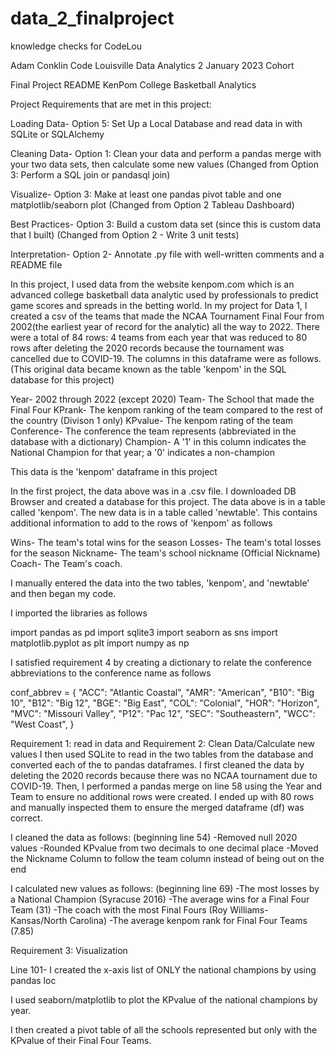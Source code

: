 # data_2_finalproject
knowledge checks for CodeLou

Adam Conklin Code Louisville Data Analytics 2 January 2023 Cohort

Final Project README KenPom College Basketball Analytics

Project Requirements that are met in this project:

Loading Data- Option 5: Set Up a Local Database and read data in with SQLite or SQLAlchemy

Cleaning Data- Option 1: Clean your data and perform a pandas merge with your two data sets, then calculate some new values (Changed from Option 3: Perform a SQL join or pandasql join)

Visualize- Option 3: Make at least one pandas pivot table and one matplotlib/seaborn plot (Changed from Option 2 Tableau Dashboard)

Best Practices- Option 3: Build a custom data set (since this is custom data that I built) (Changed from Option 2 - Write 3 unit tests)

Interpretation- Option 2- Annotate .py file with well-written comments and a README file

In this project, I used data from the website kenpom.com which is an advanced college basketball data analytic used by professionals to predict game scores and spreads in the betting world. In my project for Data 1, I created a csv of the teams that made the NCAA Tournament Final Four from 2002(the earliest year of record for the analytic) all the way to 2022. There were a total of 84 rows: 4 teams from each year that was reduced to 80 rows after deleting the 2020 records because the tournament was cancelled due to COVID-19. The columns in this dataframe were as follows. (This original data became known as the table 'kenpom' in the SQL database for this project)

Year- 2002 through 2022 (except 2020) Team- The School that made the Final Four KPrank- The kenpom ranking of the team compared to the rest of the country (Divison 1 only) KPvalue- The kenpom rating of the team Conference- The conference the team represents (abbreviated in the database with a dictionary) Champion- A '1' in this column indicates the National Champion for that year; a '0' indicates a non-champion

This data is the 'kenpom' dataframe in this project

In the first project, the data above was in a .csv file. I downloaded DB Browser and created a database for this project. The data above is in a table called 'kenpom'. The new data is in a table called 'newtable'. This contains additional information to add to the rows of 'kenpom' as follows

Wins- The team's total wins for the season Losses- The team's total losses for the season Nickname- The team's school nickname (Official Nickname) Coach- The Team's coach.

I manually entered the data into the two tables, 'kenpom', and 'newtable' and then began my code.

I imported the libraries as follows

import pandas as pd import sqlite3 import seaborn as sns import matplotlib.pyplot as plt import numpy as np

I satisfied requirement 4 by creating a dictionary to relate the conference abbreviations to the conference name as follows

conf_abbrev = { "ACC": "Atlantic Coastal", "AMR": "American", "B10": "Big 10", "B12": "Big 12", "BGE": "Big East", "COL": "Colonial", "HOR": "Horizon", "MVC": "Missouri Valley", "P12": "Pac 12", "SEC": "Southeastern", "WCC": "West Coast", }

Requirement 1: read in data and Requirement 2: Clean Data/Calculate new values I then used SQLite to read in the two tables from the database and converted each of the to pandas dataframes. I first cleaned the data by deleting the 2020 records because there was no NCAA tournament due to COVID-19. Then, I performed a pandas merge on line 58 using the Year and Team to ensure no additional rows were created. I ended up with 80 rows and manually inspected them to ensure the merged dataframe (df) was correct.

I cleaned the data as follows: (beginning line 54) -Removed null 2020 values -Rounded KPvalue from two decimals to one decimal place -Moved the Nickname Column to follow the team column instead of being out on the end

I calculated new values as follows: (beginning line 69) -The most losses by a National Champion (Syracuse 2016) -The average wins for a Final Four Team (31) -The coach with the most Final Fours (Roy Williams- Kansas/North Carolina) -The average kenpom rank for Final Four Teams (7.85)

Requirement 3: Visualization

Line 101- I created the x-axis list of ONLY the national champions by using pandas loc

I used seaborn/matplotlib to plot the KPvalue of the national champions by year.

I then created a pivot table of all the schools represented but only with the KPvalue of their Final Four Teams.
